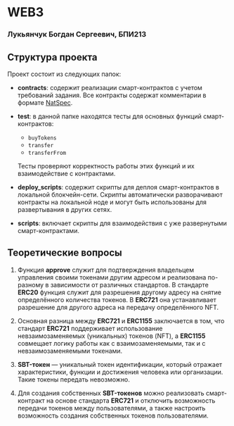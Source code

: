 # WEB3

### Лукьянчук Богдан Сергеевич, БПИ213
## Структура проекта

Проект состоит из следующих папок:

- **contracts**: содержит реализации смарт-контрактов с учетом требований задания. Все контракты содержат комментарии в формате [NatSpec](https://docs.soliditylang.org/en/latest/natspec-format.html).

- **test**: в данной папке находятся тесты для основных функций смарт-контрактов:
  - `buyTokens`
  - `transfer`
  - `transferFrom`
  
  Тесты проверяют корректность работы этих функций и их взаимодействие с контрактами.

- **deploy_scripts**: содержит скрипты для деплоя смарт-контрактов в локальной блокчейн-сети. Скрипты автоматически разворачивают контракты на локальной ноде и могут быть использованы для развертывания в других сетях.

- **scripts**: включает скрипты для взаимодействия с уже развернутыми смарт-контрактами. 

## Теоретические вопросы

1. Функция **approve** служит для подтверждения владельцем управления своими токенами другим адресом и реализована по-разному в зависимости от различных стандартов. В стандарте **ERC20** функция служит для разрешения другому адресу на снятие определённого количества токенов. В **ERC721** она устанавливает разрешение для другого адреса на передачу определённого NFT.

2. Основная разница между **ERC721** и **ERC1155** заключается в том, что стандарт **ERC721** поддерживает использование невзаимозаменяемых (уникальных) токенов (NFT), а **ERC1155** совмещает логику работы как с взаимозаменяемыми, так и с невзаимозаменяемыми токенами.

3. **SBT-токен** — уникальный токен идентификации, который отражает характеристики, функции и достижения человека или организации. Такие токены передать невозможно.

4. Для создания собственных **SBT-токенов** можно реализовать смарт-контракт на основе стандарта **ERC721** и отключить возможность передачи токенов между пользователями, а также настроить возможность создания собственных токенов пользователями.
